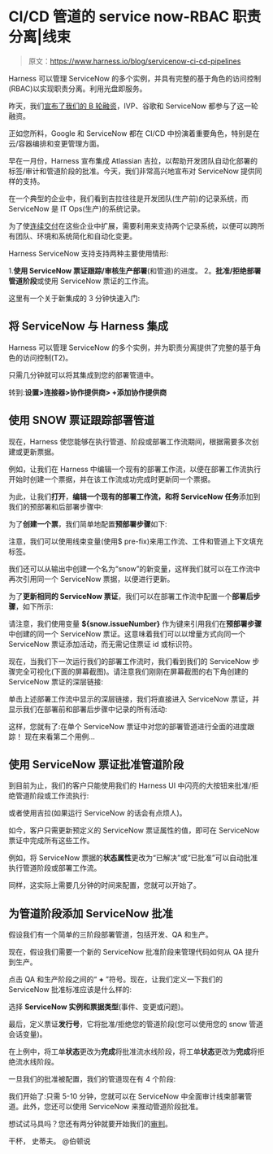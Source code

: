 # CI/CD 管道的 service now-RBAC 职责分离|线束

> 原文：<https://www.harness.io/blog/servicenow-ci-cd-pipelines>

Harness 可以管理 ServiceNow 的多个实例，并具有完整的基于角色的访问控制(RBAC)以实现职责分离。利用光盘即服务。

昨天，我们[宣布了我们的 B 轮融资](https://techcrunch.com/2019/04/23/harness-hauls-in-60m-series-b-investment-on-500m-valuation/)，IVP、谷歌和 ServiceNow 都参与了这一轮融资。

正如您所料，Google 和 ServiceNow 都在 CI/CD 中扮演着重要角色，特别是在云/容器编排和变更管理方面。

早在一月份，Harness 宣布集成 Atlassian 吉拉，以帮助开发团队自动化部署的标签/审计和管道阶段的批准。今天，我们非常高兴地宣布对 ServiceNow 提供同样的支持。

在一个典型的企业中，我们看到吉拉往往是开发团队(生产前)的记录系统，而 ServiceNow 是 IT Ops(生产)的系统记录。

为了使[连续交付](https://harness.io/blog/what-is-continuous-delivery/)在这些企业中扩展，需要利用来支持两个记录系统，以便可以跨所有团队、环境和系统简化和自动化变更。

Harness ServiceNow 支持支持两种主要使用情形:

1.**使用 ServiceNow 票证跟踪/审核生产部署**(和管道)的进度。
2。**批准/拒绝部署管道阶段**或使用 ServiceNow 票证的工作流。

这里有一个关于新集成的 3 分钟快速入门:

## 将 ServiceNow 与 Harness 集成

Harness 可以管理 ServiceNow 的多个实例，并为职责分离提供了完整的基于角色的访问控制(T2)。

只需几分钟就可以将其集成到您的部署管道中。

转到:**设置>连接器>协作提供商> +添加协作提供商**

## 使用 SNOW 票证跟踪部署管道

现在，Harness 使您能够在执行管道、阶段或部署工作流期间，根据需要多次创建或更新票据。

例如，让我们在 Harness 中编辑一个现有的部署工作流，以便在部署工作流执行开始时创建一个票据，并在该工作流成功完成时更新同一个票据。

为此，让我们**打开**，**编辑一个现有的部署工作流，**和**将 ServiceNow 任务**添加到我们的预部署和后部署步骤中:

为了**创建一个票**，我们简单地配置**预部署步骤**如下:

注意，我们可以使用线束变量(使用$ pre-fix)来用工作流、工件和管道上下文填充标签。

我们还可以从输出中创建一个名为“snow”的新变量，这样我们就可以在工作流中再次引用同一个 ServiceNow 票据，以便进行更新。

为了**更新相同的 ServiceNow 票证**，我们可以在部署工作流中配置一个**部署后步骤**，如下所示:

请注意，我们使用变量 **${snow.issueNumber}** 作为键来引用我们在**预部署步骤**中创建的同一个 ServiceNow 票证。这意味着我们可以以增量方式向同一个 ServiceNow 票证添加活动，而无需记住票证 id 或标识符。

现在，当我们下一次运行我们的部署工作流时，我们看到我们的 ServiceNow 步骤完全可视化(下面的屏幕截图)。请注意我们刚刚在屏幕截图的右下角创建的 ServiceNow 票证的深层链接:

单击上述部署工作流中显示的深层链接，我们将直接进入 ServiceNow 票证，并显示我们在部署前和部署后步骤中记录的所有活动:

这样，您就有了:在单个 ServiceNow 票证中对您的部署管道进行全面的进度跟踪！
现在来看第二个用例...

## 使用 ServiceNow 票证批准管道阶段

到目前为止，我们的客户只能使用我们的 Harness UI 中闪亮的大按钮来批准/拒绝管道阶段或工作流执行:

或者使用吉拉(如果运行 ServiceNow 的话会有点烦人)。

如今，客户只需更新预定义的 ServiceNow 票证属性的值，即可在 ServiceNow 票证中完成所有这些工作。

例如，将 ServiceNow 票据的**状态属性**更改为“已解决”或“已批准”可以自动批准执行管道阶段或部署工作流。

同样，这实际上需要几分钟的时间来配置，您就可以开始了。

## 为管道阶段添加 ServiceNow 批准

假设我们有一个简单的三阶段部署管道，包括开发、QA 和生产。

现在，假设我们需要一个新的 ServiceNow 批准阶段来管理代码如何从 QA 提升到生产。

点击 QA 和生产阶段之间的“ **+** ”符号。现在，让我们定义一下我们的 ServiceNow 批准标准应该是什么样的:

选择 **ServiceNow 实例和票据类型**(事件、变更或问题)。

最后，定义票证**发行号**，它将批准/拒绝您的管道阶段(您可以使用您的 snow 管道会话变量)。

在上例中，将工单**状态**更改为**完成**将批准流水线阶段，将工单**状态**更改为**完成**将拒绝流水线阶段。

一旦我们的批准被配置，我们的管道现在有 4 个阶段:

我们开始了:只需 5-10 分钟，您就可以在 ServiceNow 中全面审计线束部署管道。此外，您还可以使用 ServiceNow 来推动管道阶段批准。

想试试马具吗？您还有两分钟就要开始我们的[审判](https://harness.io/try-for-free-continuous-delivery-as-a-service/)。

干杯，
史蒂夫。
@伯顿说